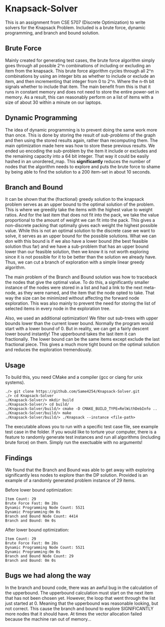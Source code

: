 # Knapsack-Solver

This is an assignment from CSE 5707 (Discrete Optimization) to write solvers for the Knapsack Problem. Included is a brute force, dynamic programming, and branch and bound solution.

## Brute Force

Mainly created for generating test cases, the brute force algorithm simply goes through all possible 2^n combinations of including or excluding an item from the knapsack. This brute force algorithm cycles through all 2^n combinations by using an integer bits as whether to include or exclude an item, and then incrementing that integer from 0 to 2^n. Where the n-th bit signals whether to include that item. The main benefit from this is that it runs in constant memory and does not need to store the entire power-set in memory. As a result, this can reasonably perform on a list of items with a size of about 30 within a minute on our laptops.

## Dynamic Programming

The idea of dynamic programming is to prevent doing the same work more than once. This is done by storing the result of *sub-problems* of the graph and then using the stored results again, rather than recomputing them. The main optimization made here was how to store these previous results. We ended uo encoding the sub-problem by the item it include or excludes and the remaining capacity into a 64 bit integer. That way it could be easily hashed in an unordered_map. This **significantly** reduces the number of nodes that the algorithm needs to explore and puts the brute force to shame by being able to find the solution to a 200 item-set in about 10 seconds.

## Branch and Bound

It can be shown that the (fractional) greedy solution to the knapsack problem serves as an upper bound to the optimal solution of the problem. This is where we greedily take the items with the highest value to weight ratios. And for the last item that does not fit into the pack, we take the value proportional to the amount of weight we can fit into the pack. This gives a non-discrete packing that optimally gives each weight the highest possible value. While this is not an optimal solution to the discrete case we want to solve, it serves as an upper bound for the possible solutions. What we can don with this bound is if we also have a lower bound (the best feasible solution thus far) and we have a sub-problem that has an upper bound lower than our feasible solution, then we know it is not worth exploring since it is not possible for it to be better than the solution we already have. Thus, we can cut a branch of exploration with a simple linear greedy algorithm.

The main problem of the Branch and Bound solution was how to traceback the nodes that give the optimal value. To do this, a significantly smaller instance of the nodes were stored in a list and had a link to the next meta-node, as they were named, and the item that the node opted to take. That way the size can be minimized without affecting the forward node exploration. This was also mainly to prevent the need for storing the list of selected items in every node in the exploration tree.

Also, we used an additional optimization! We filter out sub-trees with upper bounds lower than the current lower bound. Normally the program would start with a lower bound of 0. But in reality, we can get a fairly descent lower bound instantly! The upperbound takes the last item it can fractionally. The lower bound can be the same items except exclude the last fractional piece. This gives a much more tight bound on the optimal solution and reduces the exploration tremendously.

## Usage

To build this, you need CMake and a compiler (gcc or clang for unix systems). 

```
./> git clone https://github.com/Same4254/Knapsack-Solver.git
./> cd Knapsack-Solver
./Knapsack-Solver/> mkdir build
./Knapsack-Solver/> cd build/
./Knapsack-Solver/build/> cmake -D CMAKE_BUILD_TYPE=RelWithDebInfo ..
./Knapsack-Solver/build/> make
./Knapsack-Solver/build/> ./Knapsack --instance <file-path>
```
The executable allows you to run with a specific test case file, see example test case in the folder. If you would like to torture your computer, there is a feature to randomly generate test instances and run all algorithms (including brute force) on them. Simply run the exectuable with no arguments!

## Findings
We found that the Branch and Bound was able to get away with exploring significantly less nodes to explore than the DP solution. Provided is an example of a randomly generated problem instance of 29 items.

Before lower bound optimization:
```
Item Count: 29
Brute Force Fast: 0m 28s
Dynamic Programming Node Count: 5521
Dynamic Programming:0m 0s
Branch and Bound Node Count: 4414
Branch and Bound: 0m 0s
```

After lower bound optimization:
```
Item Count: 29
Brute Force Fast: 0m 28s
Dynamic Programming Node Count: 5521
Dynamic Programming:0m 0s
Branch and Bound Node Count: 29
Branch and Bound: 0m 0s
```

## Bugs we had along the way

In the branch and bound code, there was an awful bug in the calculation of the upperbound. The upperbound calculation must start on the next item that has not been chosen yet. However, the loop that went through the list just started at 0. Meaning that the upperbound was reasonable looking, but not correct. This cause the branch and bound to explore SIGNIFICANTLY more nodes that it should have. At times the vector allocation failed because the machine ran out of memory...
